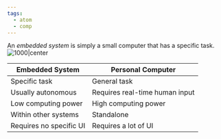```yaml
---
tags:
  - atom
  - comp
---
```

An *embedded system* is simply a small computer that has a specific task.
![1000|center](embedded-system.excalidraw)

| Embedded System         | Personal Computer              |
| ----------------------- | ------------------------------ |
| Specific task           | General task                   |
| Usually autonomous      | Requires real-time human input |
| Low computing power     | High computing power           |
| Within other systems    | Standalone                     |
| Requires no specific UI | Requires a lot of UI           |